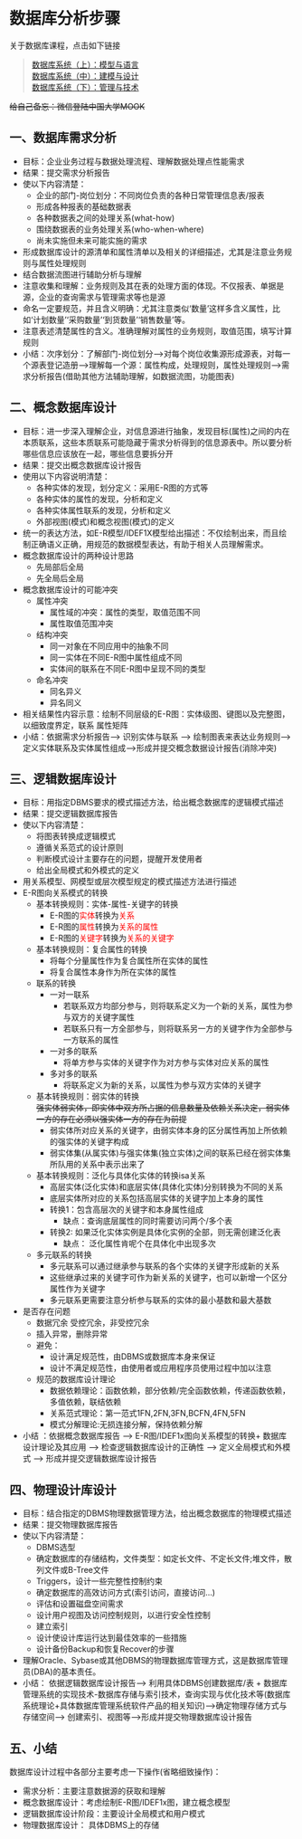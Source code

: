 # 数据库分析步骤  
关于数据库课程，点击如下链接  
>[数据库系统（上）：模型与语言](http://www.icourse163.org/learn/HIT-1001516002?tid=1002049007)  
[数据库系统（中）：建模与设计](http://www.icourse163.org/learn/HIT-1001554030?tid=1002045009)  
[数据库系统（下）：管理与技术](http://www.icourse163.org/learn/HIT-1001578001?tid=1002044008)  

~~给自己备忘：微信登陆中国大学MOOK~~  
  
## 一、数据库需求分析  

*  目标：企业业务过程与数据处理流程、理解数据处理点性能需求  
*  结果：提交需求分析报告  
* 使以下内容清楚：  
  * 企业的部门-岗位划分：不同岗位负责的各种日常管理信息表/报表  
  * 形成各种报表的基础数据表  
  * 各种数据表之间的处理关系(what-how)   
  * 围绕数据表的业务处理关系(who-when-where)  
  * 尚未实施但未来可能实施的需求  
* 形成数据库设计的源清单和属性清单以及相关的详细描述，尤其是注意业务规则与属性处理规则  
* 结合数据流图进行辅助分析与理解  
* 注意收集和理解：业务规则及其在表的处理方面的体现。不仅报表、单据是源，企业的查询需求与管理需求等也是源  
* 命名一定要规范，并且含义明确：尤其注意类似‘数量’这样多含义属性，比如‘计划数量’‘采购数量’‘到货数量’‘销售数量’等。  
* 注意表述清楚属性的含义。准确理解对属性的业务规则，取值范围，填写计算规则  
* 小结：次序划分：了解部门-岗位划分——>对每个岗位收集源形成源表，对每一个源表登记造册——>理解每一个源：属性构成，处理规则，属性处理规则——>需求分析报告(借助其他方法辅助理解，如数据流图，功能图表)  

## 二、概念数据库设计  

* 目标：进一步深入理解企业，对信息源进行抽象，发现目标(属性)之间的内在本质联系，这些本质联系可能隐藏于需求分析得到的信息源表中。所以要分析哪些信息应该放在一起，哪些信息要拆分开  
*  结果：提交出概念数据库设计报告
* 使用以下内容说明清楚：
  * 各种实体的发现，划分定义：采用E-R图的方式等
  * 各种实体的属性的发现，分析和定义
  * 各种实体属性联系的发现，分析和定义
  * 外部视图(模式)和概念视图(模式)的定义
* 统一的表达方法，如E-R模型/IDEF1X模型给出描述：不仅绘制出来，而且绘制正确语义正确，用规范的数据模型表达，有助于相关人员理解需求。  
* 概念数据库设计的两种设计思路  
  * 先局部后全局  
  * 先全局后全局  
* 概念数据库设计的可能冲突  
  * 属性冲突  
    * 属性域的冲突：属性的类型，取值范围不同  
    * 属性取值范围冲突  
  * 结构冲突  
    * 同一对象在不同应用中的抽象不同  
    * 同一实体在不同E-R图中属性组成不同  
    * 实体间的联系在不同E-R图中呈现不同的类型  
  * 命名冲突  
    * 同名异义  
    * 异名同义  
* 相关结果性内容示意：绘制不同层级的E-R图：实体级图、键图以及完整图，以细致度界定，联系 属性矩阵  
* 小结：依据需求分析报告——> 识别实体与联系 ——> 绘制图表来表达业务规则——>定义实体联系及实体属性组成——>形成并提交概念数据设计报告(消除冲突)  

## 三、逻辑数据库设计  

* 目标：用指定DBMS要求的模式描述方法，给出概念数据库的逻辑模式描述 
* 结果：提交逻辑数据库报告
* 使以下内容清楚：
  * 将图表转换成逻辑模式
  * 遵循关系范式的设计原则
  * 判断模式设计主要存在的问题，提醒开发使用者
  * 给出全局模式和外模式的定义
* 用关系模型、网模型或层次模型规定的模式描述方法进行描述
* E-R图向关系模式的转换  
  * 基本转换规则：实体-属性-关键字的转换
    * E-R图的<font color='red'>实体</font>转换为<font color='red'>关系</font>
    * E-R图的<font color='red'>属性</font>转换为<font color='red'>关系的属性</font>
    * E-R图的<font color='red'>关键字</font>转换为<font color='red'>关系的关键字</font>
  * 基本转换规则：复合属性的转换
    * 将每个分量属性作为复合属性所在实体的属性
    * 将复合属性本身作为所在实体的属性
  * 联系的转换
    * 一对一联系
      * 若联系双方均部分参与，则将联系定义为一个新的关系，属性为参与双方的关键字属性
      * 若联系只有一方全部参与，则将联系另一方的关键字作为全部参与一方联系的属性  
    * 一对多的联系
      * 将单方参与实体的关键字作为对方参与实体对应关系的属性 
    * 多对多的联系  
      * 将联系定义为新的关系，以属性为参与双方实体的关键字
  * 基本转换规则：弱实体的转换  
    ~~强实体弱实体，即实体中双方所占据的信息数量及依赖关系决定，弱实体一方的存在必须以强实体一方的存在为前提~~  
    * 弱实体所对应关系的关键字，由弱实体本身的区分属性再加上所依赖的强实体的关键字构成  
    * 弱实体集(从属实体)与强实体集(独立实体)之间的联系已经在弱实体集所队用的关系中表示出来了
  * 基本转换规则：泛化与具体化实体的转换isa关系
    * 高层实体(泛化实体)和底层实体(具体化实体)分别转换为不同的关系
    * 底层实体所对应的关系包括高层实体的关键字加上本身的属性
    * 转换1：包含高层次的关键字和本身属性组成
      * 缺点：查询底层属性的同时需要访问两个/多个表
    * 转换2: 如果泛化实体实例是具体化实例的全部，则无需创建泛化表
      * 缺点： 泛化属性肯呢个在具体化中出现多次
  * 多元联系的转换
    * 多元联系可以通过继承参与联系的各个实体的关键字形成新的关系
    * 这些继承过来的关键字可作为新关系的关键字，也可以新增一个区分属性作为关键字
    * 多元联系更需要注意分析参与联系的实体的最小基数和最大基数
* 是否存在问题 
  * 数据冗余 受控冗余，非受控冗余 
  * 插入异常，删除异常 
  * 避免： 
    * 设计满足规范性，由DBMS或数据库本身来保证
    * 设计不满足规范性，由使用者或应用程序员使用过程中加以注意
  * 规范的数据库设计理论
    * 数据依赖理论：函数依赖，部分依赖/完全函数依赖，传递函数依赖，多值依赖，联结依赖  
    * 关系范式理论：第一范式1FN,2FN,3FN,BCFN,4FN,5FN  
    * 模式分解理论:无损连接分解，保持依赖分解
* 小结 ：依据概念数据库报告 ——> E-R图/IDEF1x图向关系模型的转换+ 数据库设计理论及其应用 ——> 检查逻辑数据库设计的正确性 ——> 定义全局模式和外模式 ——> 形成并提交逻辑数据库设计报告

## 四、物理设计库设计
 
* 目标：结合指定的DBMS物理数据管理方法，给出概念数据库的物理模式描述
* 结果：提交物理数据库报告
* 使以下内容清楚：
  * DBMS选型
  * 确定数据库的存储结构，文件类型：如定长文件、不定长文件;堆文件，散列文件或B-Tree文件  
  * Triggers，设计一些完整性控制约束
  * 确定数据库的高效访问方式(索引访问，直接访问...)
  * 评估和设置磁盘空间需求
  * 设计用户视图及访问控制规则，以进行安全性控制
  * 建立索引
  * 设计使设计库运行达到最佳效率的一些措施
  * 设计备份Backup和恢复Recover的步骤
* 理解Oracle、Sybase或其他DBMS的物理数据库管理方式，这是数据库管理员(DBA)的基本责任。
* 小结： 依据逻辑数据库设计报告——> 利用具体DBMS创建数据库/表 + 数据库管理系统的实现技术-数据库存储与索引技术，查询实现与优化技术等(数据库系统理论+具体数据库管理系统软件产品的相关知识)——>确定物理存储方式与存储空间——> 创建索引、视图等——>形成并提交物理数据库设计报告  

## 五、小结
数据库设计过程中各部分主要考虑一下操作(省略细致操作)： 

* 需求分析：主要注意数据源的获取和理解
* 概念数据库设计：考虑绘制E-R图/IDEF1x图，建立概念模型
* 逻辑数据库设计阶段：主要设计全局模式和用户模式
* 物理数据库设计： 具体DBMS上的存储

